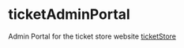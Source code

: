 # ticketAdminPortal
Admin Portal for the ticket store website [ticketStore](https://github.com/runyud/ticketStore)
